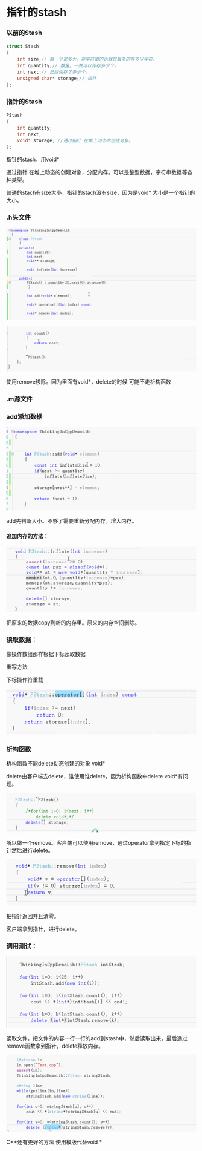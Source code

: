# 指针的stash

### 以前的Stash

```c++
struct Stash
{
    int size;// 每一个是多大。存字符串的话就是最多的存多少字符。
    int quantity;// 数量。一共可以保存多少个。
    int next;// 已经保存了多少个。
    unsigned char* storage;// 指针
};
```

### 指针的Stash

```c++
PStash
{
    int quantity;
    int next;
    void* storage; //通过指针 在堆上动态的创建对象。
};
```

指针的stash，用void*  

通过指针 在堆上动态的创建对象，分配内存。可以是整型数据，字符串数据等各种类型。

普通的stach有size大小，指针的stach没有size，因为是void*  大小是一个指针的大小。

### .h头文件

![image-20190921121205221](assets/image-20190921121205221.png)

![image-20190921114917795](assets/image-20190921114917795.png)

使用remove移除。因为里面有void*，delete的时候 可能不走析构函数

### .m源文件

### add添加数据

![image-20190921113144947](assets/image-20190921113144947.png)

add先判断大小。不够了需要重新分配内存。增大内存。

#### 追加内存的方法：

![image-20190921114649897](assets/image-20190921114649897.png)

把原来的数据copy到新的内存里。原来的内存空间删除。

### 读取数据：

像操作数组那样根据下标读取数据

重写方法 

下标操作符重载

![image-20190921115512014](assets/image-20190921115512014.png)

### 析构函数

析构函数不能delete动态创建的对象 void*

delete由客户端去delete，谁使用谁delete。因为析构函数中delete void*有问题。

![image-20190921115350017](assets/image-20190921115350017.png)

所以做一个remove。客户端可以使用remove，通过operator拿到指定下标的指针然后进行delete。

![image-20190921115706127](assets/image-20190921115706127.png)

把指针返回并且清零。

客户端拿到指针，进行delete。

### 调用测试：

![image-20190921121503644](assets/image-20190921121503644.png)

读取文件，把文件的内容一行一行的add到stash中，然后读取出来，最后通过remove函数拿到指针，delete释放内存。

![image-20190921122003732](assets/image-20190921122003732.png)





C++还有更好的方法	使用模版代替void *



